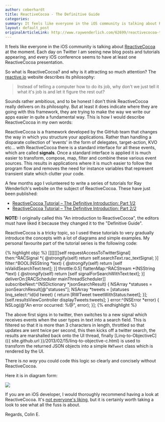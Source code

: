 ```yaml
---
author: ceberhardt
title: ReactiveCocoa - The Definitive Guide
categories: 
summary: It feels like everyone in the iOS community is talking about ReactiveCocoa at the moment. In this blog post I talk briefly about what ReactiveCocoa is and the 'Definitive Guide' which I wrote for raywenderlich.com
layout: default_post
originalArticleLink: http://www.raywenderlich.com/62699/reactivecocoa-tutorial-pt1
---
```


It feels like everyone in the iOS community is talking about [ReactiveCocoa](https://github.com/ReactiveCocoa/ReactiveCocoa) at the moment. Each day on Twitter I am seeing new blog posts and tutorials appearing, and every iOS conference seems to have at least one ReactiveCocoa presentation.

So what is ReactiveCocoa? and why is it attracting so much attention? The [reactive.io](http://reactivecocoa.io/philosophy.html) website describes its philosophy:

> Instead of telling a computer how to do its job, why don't we just tell it what it's job is and let it figure the rest out? 

Sounds rather ambitious, and to be honest I don't think ReactiveCocoa really delivers on its philosophy. But at least it does indicate where they are going with this framework, they are trying to make the way we write our apps easier in quite a fundamental way. This is how I would describe ReactiveCocoa in my own words:

ReactiveCocoa is a framework developed by the GitHub team that changes the way in which you structure your applications. Rather than handling a disparate collection of 'events' in the form of delegates, target-action, KVO etc... with ReactiveCocoa there is a standard interface for all these events, which are called **signals**. Once a standard interface is applied it is much easier to transform, compose, map, filter and combine these various event sources. This results in applications where it is much easier to follow the program flow and removes the need for instance variables that represent transient state which clutter your code.

A few months ago I volunteered to write a series of tutorials for Ray Wenderlich's website on the subject of ReactiveCocoa. These have just been published:

 + [ReactiveCocoa Tutorial – The Definitive Introduction: Part 1/2](http://www.raywenderlich.com/62699/reactivecocoa-tutorial-pt1)
 + [ReactiveCocoa Tutorial – The Definitive Introduction: Part 2/2](http://www.raywenderlich.com/62796/reactivecocoa-tutorial-pt2)

**NOTE:** I originally called this "An introduction to ReactiveCocoa", the editors must have liked it because they changed it to the "Definitive Guide".

ReactiveCocoa is a tricky topic, so I used these tutorials to very gradually introduce the concepts with a lot of diagrams and simple examples. My personal favourite part of the tutorial series is the following code:

{% highlight objc %}
[[[[[[[self requestAccessToTwitterSignal]
  then:^RACSignal *{
    @strongify(self)
    return self.searchText.rac_textSignal;
  }]
  filter:^BOOL(NSString *text) {
    @strongify(self)
    return [self isValidSearchText:text];
  }]
  throttle:0.5]
  flattenMap:^RACStream *(NSString *text) {
    @strongify(self)
    return [self signalForSearchWithText:text];
  }]
  deliverOn:[RACScheduler mainThreadScheduler]]
  subscribeNext:^(NSDictionary *jsonSearchResult) {
    NSArray *statuses = jsonSearchResult[@"statuses"];
    NSArray *tweets = [statuses linq_select:^id(id tweet) {
      return [RWTweet tweetWithStatus:tweet];
    }];
    [self.resultsViewController displayTweets:tweets];
  } error:^(NSError *error) {
    NSLog(@"An error occurred: %@", error);
  }];
{% endhighlight %}

The above first signs in to twitter, then switches to a new signal which receives events when the user types in text into a search field. This is filtered so that it is more than 3 characters in length, throttled so that updates are sent twice per second, this then kicks off a twitter search, the results are marshalled back onto the UI thread, finally [Linq-to-ObjectiveC]({{ site.github.url }}/2013/02/15/linq-to-objective-c.html) is used to transform the returned JSON objects into a simple `RWTweet` class which is rendered by the UI.

There is *no way* you could code this logic so clearly and concisely without ReactiveCocoa.

Here it is in diagram form:

<img src="{{ site.github.url }}/ceberhardt/assets/CompletePipeline.png"></img>

If you are an iOS developer, I would thoroughly recommend having a look at ReactiveCocoa. It's [not everyone's liking](http://inessential.com/2014/03/10/reactivecocoa), but it is certainly worth taking a look to see what all the fuss is about.

Regards, Colin E. 


 




